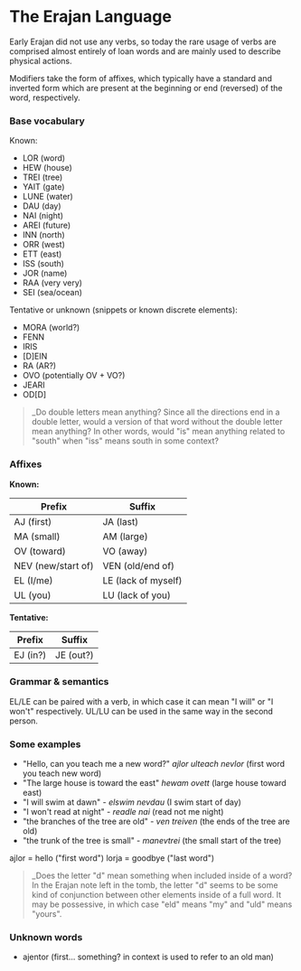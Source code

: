 # The Erajan Language

Early Erajan did not use any verbs, so today the rare usage of verbs are comprised almost entirely of loan words and are mainly used to describe physical actions.

Modifiers take the form of affixes, which typically have a standard and inverted form which are present at the beginning or end (reversed) of the word, respectively.

### Base vocabulary

Known:
- LOR (word)
- HEW (house)
- TREI (tree)
- YAIT (gate)
- LUNE (water)
- DAU (day)
- NAI (night)
- AREI (future)
- INN (north)
- ORR (west)
- ETT (east)
- ISS (south)
- JOR (name)
- RAA (very very)
- SEI (sea/ocean)

Tentative or unknown (snippets or known discrete elements):
- MORA (world?)
- FENN
- IRIS
- [D]EIN
- RA (AR?)
- OVO (potentially OV + VO?)
- JEARI
- OD[D]

> _Do double letters mean anything? Since all the directions end in a double letter, would a version of that word without the double letter mean anything? In other words, would "is" mean anything related to "south" when "iss" means south in some context?

### Affixes

**Known:**

| Prefix                   | Suffix                   |
|--------------------------|--------------------------|
| AJ (first)               | JA (last)                |
| MA (small)               | AM (large)               |
| OV (toward)              | VO (away)                |
| NEV (new/start of)       | VEN (old/end of)         |
| EL (I/me)                | LE (lack of myself)      |
| UL (you)                 | LU (lack of you)         |

**Tentative:**

| Prefix                   | Suffix                   |
|--------------------------|--------------------------|
| EJ (in?)                 | JE (out?)                |


### Grammar & semantics

EL/LE can be paired with a verb, in which case it can mean "I will" or "I won't" respectively. UL/LU can be used in the same way in the second person.

### Some examples

- "Hello, can you teach me a new word?" _ajlor ulteach nevlor_ (first word you teach new word)
- "The large house is toward the east" _hewam ovett_ (large house toward east)
- "I will swim at dawn" - _elswim nevdau_ (I swim start of day)
- "I won't read at night" - _readle nai_ (read not me night)
- "the branches of the tree are old" - _ven treiven_ (the ends of the tree are old)
- "the trunk of the tree is small" - _manevtrei_ (the small start of the tree)

ajlor = hello ("first word")
lorja = goodbye ("last word")

> _Does the letter "d" mean something when included inside of a word? In the Erajan note left in the tomb, the letter "d" seems to be some kind of conjunction between other elements inside of a full word. It may be possessive, in which case "eld" means "my" and "uld" means "yours".

### Unknown words

- ajentor (first... something? in context is used to refer to an old man)
